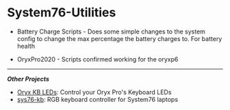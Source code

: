 # System76-Utilities

- Battery Charge Scripts - Does some simple changes to the system config to change the max percentage the battery charges to. For battery health

- OryxPro2020 - Scripts confirmed working for the oryxp6

----

***Other Projects***

- [Oryx KB LEDs](https://github.com/davemcphee/oryx-kb-leds): Control your Oryx Pro's Keyboard LEDs
- [sys76-kb](https://github.com/bambash/sys76-kb): RGB keyboard controller for System76 laptops
